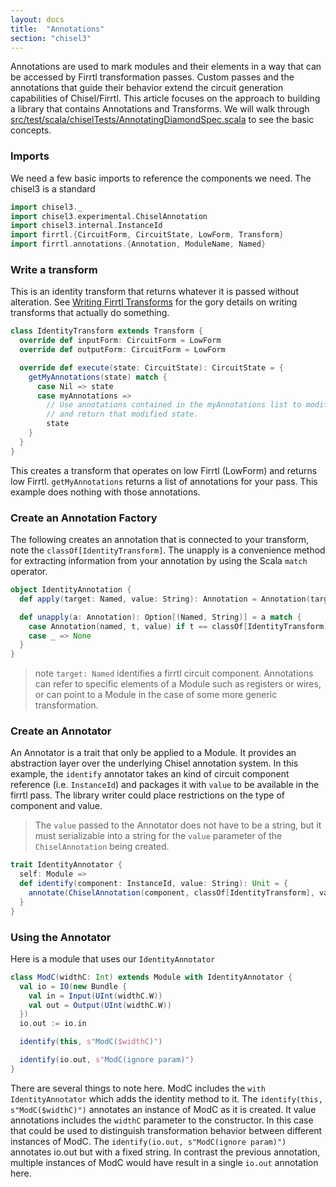 ```yaml
---
layout: docs
title:  "Annotations"
section: "chisel3"
---
```

Annotations are used to mark modules and their elements in a way that can be accessed by Firrtl transformation passes.  Custom passes and the annotations that guide their behavior extend the circuit generation capabilities of Chisel/Firrtl.  This article focuses on the approach to building a library that contains Annotations and Transforms.  We will walk through  [src/test/scala/chiselTests/AnnotatingDiamondSpec.scala](https://github.com/ucb-bar/chisel3/blob/master/src/test/scala/chiselTests/AnnotatingDiamondSpec.scala) to see the basic concepts.

### Imports
We need a few basic imports to reference the components we need.  The chisel3 is a standard
```scala mdoc:silent
import chisel3._
import chisel3.experimental.ChiselAnnotation
import chisel3.internal.InstanceId
import firrtl.{CircuitForm, CircuitState, LowForm, Transform}
import firrtl.annotations.{Annotation, ModuleName, Named}
```
### Write a transform
This is an identity transform that returns whatever it is passed without alteration.  See [Writing Firrtl Transforms](/ucb-bar/firrtl/wiki) for the gory details on writing transforms that actually do something.
```scala mdoc:silent
class IdentityTransform extends Transform {
  override def inputForm: CircuitForm = LowForm
  override def outputForm: CircuitForm = LowForm

  override def execute(state: CircuitState): CircuitState = {
    getMyAnnotations(state) match {
      case Nil => state
      case myAnnotations =>
        // Use annotations contained in the myAnnotations list to modify state
        // and return that modified state.
        state
    }
  }
}
```
This creates a transform that operates on low Firrtl (LowForm) and returns low Firrtl.  ```getMyAnnotations``` returns a list of annotations for your pass.  This example does nothing with those annotations.
### Create an Annotation Factory
The following creates an annotation that is connected to your transform, note the ```classOf[IdentityTransform]```.  The unapply is a convenience method for extracting information from your annotation by using the Scala ```match``` operator.
```scala mdoc:silent
object IdentityAnnotation {
  def apply(target: Named, value: String): Annotation = Annotation(target, classOf[IdentityTransform], value)

  def unapply(a: Annotation): Option[(Named, String)] = a match {
    case Annotation(named, t, value) if t == classOf[IdentityTransform] => Some((named, value))
    case _ => None
  }
}
```
> note ```target: Named``` identifies a firrtl circuit component.  Annotations can refer to specific elements of a Module
> such as registers or wires, or can point to a Module in the case of some more generic transformation.

### Create an Annotator
An Annotator is a trait that only be applied to a Module.  It provides an abstraction layer over the underlying Chisel annotation system.  In this example, the ```identify``` annotator takes an kind of circuit component reference (i.e. ```InstanceId```) and packages it with ```value``` to be available in the firrtl pass.  The library writer could place restrictions on the type of component and value.
> The ```value``` passed to the Annotator does not have to be a string, but it must serializable into a string
> for the ```value``` parameter of the ```ChiselAnnotation``` being created.

```scala mdoc:silent
trait IdentityAnnotator {
  self: Module =>
  def identify(component: InstanceId, value: String): Unit = {
    annotate(ChiselAnnotation(component, classOf[IdentityTransform], value))
  }
}
```

### Using the Annotator
Here is a module that uses our ```IdentityAnnotator```
```scala mdoc:silent
class ModC(widthC: Int) extends Module with IdentityAnnotator {
  val io = IO(new Bundle {
    val in = Input(UInt(widthC.W))
    val out = Output(UInt(widthC.W))
  })
  io.out := io.in

  identify(this, s"ModC($widthC)")

  identify(io.out, s"ModC(ignore param)")
}
```

There are several things to note here.  ModC includes the ```with IdentityAnnotator``` which adds the identity method to it.  The ```identify(this, s"ModC($widthC)")``` annotates an instance of ModC as it is created.  It value annotations includes the ```widthC``` parameter to the constructor.  In this case that could be used to distinguish transformation behavior between different instances of ModC.  The ```identify(io.out, s"ModC(ignore param)")``` annotates io.out but with a fixed string.  In contrast the previous annotation, multiple instances of ModC would have result in a single ```io.out``` annotation here.
